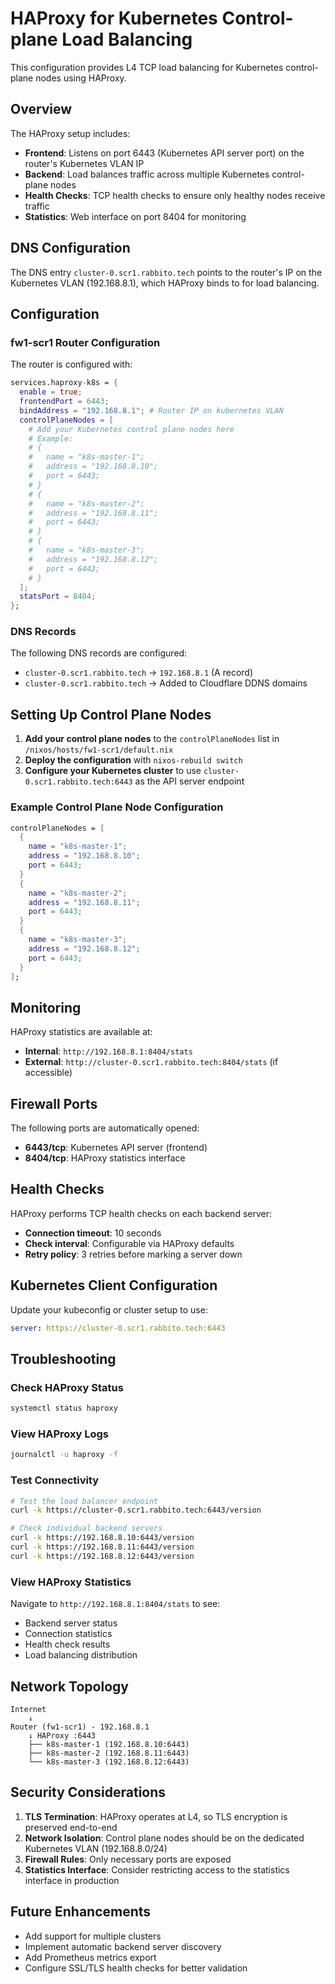 # HAProxy for Kubernetes Control-plane Load Balancing

This configuration provides L4 TCP load balancing for Kubernetes control-plane nodes using HAProxy.

## Overview

The HAProxy setup includes:
- **Frontend**: Listens on port 6443 (Kubernetes API server port) on the router's Kubernetes VLAN IP
- **Backend**: Load balances traffic across multiple Kubernetes control-plane nodes
- **Health Checks**: TCP health checks to ensure only healthy nodes receive traffic
- **Statistics**: Web interface on port 8404 for monitoring

## DNS Configuration

The DNS entry `cluster-0.scr1.rabbito.tech` points to the router's IP on the Kubernetes VLAN (192.168.8.1), which HAProxy binds to for load balancing.

## Configuration

### fw1-scr1 Router Configuration

The router is configured with:
```nix
services.haproxy-k8s = {
  enable = true;
  frontendPort = 6443;
  bindAddress = "192.168.8.1"; # Router IP on kubernetes VLAN
  controlPlaneNodes = [
    # Add your Kubernetes control plane nodes here
    # Example:
    # {
    #   name = "k8s-master-1";
    #   address = "192.168.8.10";
    #   port = 6443;
    # }
    # {
    #   name = "k8s-master-2";
    #   address = "192.168.8.11";
    #   port = 6443;
    # }
    # {
    #   name = "k8s-master-3";
    #   address = "192.168.8.12";
    #   port = 6443;
    # }
  ];
  statsPort = 8404;
};
```

### DNS Records

The following DNS records are configured:
- `cluster-0.scr1.rabbito.tech` → `192.168.8.1` (A record)
- `cluster-0.scr1.rabbito.tech` → Added to Cloudflare DDNS domains

## Setting Up Control Plane Nodes

1. **Add your control plane nodes** to the `controlPlaneNodes` list in `/nixos/hosts/fw1-scr1/default.nix`
2. **Deploy the configuration** with `nixos-rebuild switch`
3. **Configure your Kubernetes cluster** to use `cluster-0.scr1.rabbito.tech:6443` as the API server endpoint

### Example Control Plane Node Configuration

```nix
controlPlaneNodes = [
  {
    name = "k8s-master-1";
    address = "192.168.8.10";
    port = 6443;
  }
  {
    name = "k8s-master-2";
    address = "192.168.8.11";
    port = 6443;
  }
  {
    name = "k8s-master-3";
    address = "192.168.8.12";
    port = 6443;
  }
];
```

## Monitoring

HAProxy statistics are available at:
- **Internal**: `http://192.168.8.1:8404/stats`
- **External**: `http://cluster-0.scr1.rabbito.tech:8404/stats` (if accessible)

## Firewall Ports

The following ports are automatically opened:
- **6443/tcp**: Kubernetes API server (frontend)
- **8404/tcp**: HAProxy statistics interface

## Health Checks

HAProxy performs TCP health checks on each backend server:
- **Connection timeout**: 10 seconds
- **Check interval**: Configurable via HAProxy defaults
- **Retry policy**: 3 retries before marking a server down

## Kubernetes Client Configuration

Update your kubeconfig or cluster setup to use:
```yaml
server: https://cluster-0.scr1.rabbito.tech:6443
```

## Troubleshooting

### Check HAProxy Status
```bash
systemctl status haproxy
```

### View HAProxy Logs
```bash
journalctl -u haproxy -f
```

### Test Connectivity
```bash
# Test the load balancer endpoint
curl -k https://cluster-0.scr1.rabbito.tech:6443/version

# Check individual backend servers
curl -k https://192.168.8.10:6443/version
curl -k https://192.168.8.11:6443/version
curl -k https://192.168.8.12:6443/version
```

### View HAProxy Statistics
Navigate to `http://192.168.8.1:8404/stats` to see:
- Backend server status
- Connection statistics
- Health check results
- Load balancing distribution

## Network Topology

```
Internet
    ↓
Router (fw1-scr1) - 192.168.8.1
    ↓ HAProxy :6443
    ├── k8s-master-1 (192.168.8.10:6443)
    ├── k8s-master-2 (192.168.8.11:6443)
    └── k8s-master-3 (192.168.8.12:6443)
```

## Security Considerations

1. **TLS Termination**: HAProxy operates at L4, so TLS encryption is preserved end-to-end
2. **Network Isolation**: Control plane nodes should be on the dedicated Kubernetes VLAN (192.168.8.0/24)
3. **Firewall Rules**: Only necessary ports are exposed
4. **Statistics Interface**: Consider restricting access to the statistics interface in production

## Future Enhancements

- Add support for multiple clusters
- Implement automatic backend server discovery
- Add Prometheus metrics export
- Configure SSL/TLS health checks for better validation
